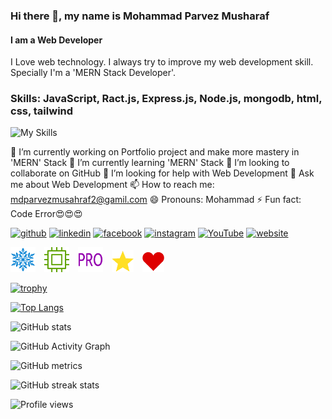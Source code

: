 ### Hi there 👋, my name is Mohammad Parvez Musharaf
#### I am a Web Developer
<!-- ![I am a Web Developer](https://media-exp1.licdn.com/dms/image/C4D22AQGNfRYiyQ5gRA/feedshare-shrink_800/0/1647978926561?e=1651104000&v=beta&t=22zUl066iTfvHpJfLS-ICkTvVYU2ssnUsp6etgJKhPM) -->

I Love web technology. I always try to improve my web development skill. Specially I'm a 'MERN Stack Developer'.

### Skills: JavaScript, Ract.js, Express.js, Node.js, mongodb, html, css, tailwind
![My Skills](https://skillicons.dev/icons?i=js,react,express,nodejs,mongodb,html,css,bootstrap,tailwind,vscode)

 🔭 I’m currently working on Portfolio project and make more mastery in 'MERN' Stack 
 🌱 I’m currently learning 'MERN' Stack 
 👯 I’m looking to collaborate on GitHub 
 🤔 I’m looking for help with Web Development 
 💬 Ask me about Web Development 
 📫 How to reach me: mdparvezmusahraf2@gamil.com 
 😄 Pronouns: Mohammad 
 ⚡ Fun fact: Code Error😍😍😍 


[<img src='https://cdn.jsdelivr.net/npm/simple-icons@3.0.1/icons/github.svg' alt='github' height='40'>](https://github.com/parvez2m)  [<img src='https://cdn.jsdelivr.net/npm/simple-icons@3.0.1/icons/linkedin.svg' alt='linkedin' height='40'>](https://www.linkedin.com/in/md-parvez-musharaf-386076222/)  [<img src='https://cdn.jsdelivr.net/npm/simple-icons@3.0.1/icons/facebook.svg' alt='facebook' height='40'>](https://www.facebook.com/parvez.musharaf.355)  [<img src='https://cdn.jsdelivr.net/npm/simple-icons@3.0.1/icons/instagram.svg' alt='instagram' height='40'>](https://www.instagram.com/mohammad_parvez_musharaf/)  [<img src='https://cdn.jsdelivr.net/npm/simple-icons@3.0.1/icons/youtube.svg' alt='YouTube' height='40'>](https://www.youtube.com/channel/https://www.youtube.com/channel/UCd0MT6PTKU42Vu5rjdSSerg)  [<img src='https://cdn.jsdelivr.net/npm/simple-icons@3.0.1/icons/icloud.svg' alt='website' height='40'>](https://parvez2m.github.io/personal_portfolio/)  

<a href='https://archiveprogram.github.com/'><img src='https://raw.githubusercontent.com/acervenky/animated-github-badges/master/assets/acbadge.gif' width='40' height='40'></a> <a href='https://docs.github.com/en/developers'><img src='https://raw.githubusercontent.com/acervenky/animated-github-badges/master/assets/devbadge.gif' width='40' height='40'></a> <a href='https://github.com/pricing'><img src='https://raw.githubusercontent.com/acervenky/animated-github-badges/master/assets/pro.gif' width='40' height='40'></a> <a href='https://stars.github.com/'><img src='https://raw.githubusercontent.com/acervenky/animated-github-badges/master/assets/starbadge.gif' width='35' height='35'></a> <a href='https://docs.github.com/en/github/supporting-the-open-source-community-with-github-sponsors'><img src='https://raw.githubusercontent.com/acervenky/animated-github-badges/master/assets/sponsorbadge.gif' width='35' height='35'></a> 

[![trophy](https://github-profile-trophy.vercel.app/?username=parvez2m)](https://github.com/ryo-ma/github-profile-trophy)

[![Top Langs](https://github-readme-stats.vercel.app/api/top-langs/?username=parvez2m)](https://github.com/anuraghazra/github-readme-stats)

![GitHub stats](https://github-readme-stats.vercel.app/api?username=parvez2m&show_icons=true&count_private=true)  

![GitHub Activity Graph](https://activity-graph.herokuapp.com/graph?username=parvez2m)  

![GitHub metrics](https://metrics.lecoq.io/parvez2m)  

![GitHub streak stats](https://github-readme-streak-stats.herokuapp.com/?user=parvez2m)  

![Profile views](https://gpvc.arturio.dev/parvez2m)  
